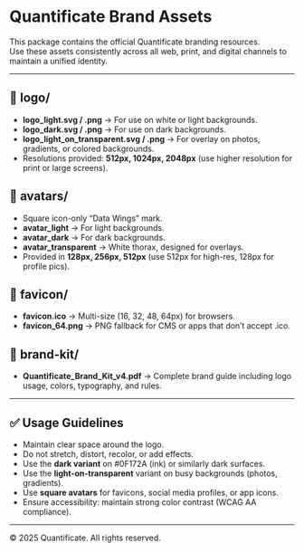 # Quantificate Brand Assets

This package contains the official Quantificate branding resources.  
Use these assets consistently across all web, print, and digital channels to maintain a unified identity.

---

## 📁 logo/
- **logo_light.svg / .png** → For use on white or light backgrounds.  
- **logo_dark.svg / .png** → For use on dark backgrounds.  
- **logo_light_on_transparent.svg / .png** → For overlay on photos, gradients, or colored backgrounds.  
- Resolutions provided: **512px, 1024px, 2048px** (use higher resolution for print or large screens).

## 📁 avatars/
- Square icon-only “Data Wings” mark.  
- **avatar_light** → For light backgrounds.  
- **avatar_dark** → For dark backgrounds.  
- **avatar_transparent** → White thorax, designed for overlays.  
- Provided in **128px, 256px, 512px** (use 512px for high-res, 128px for profile pics).

## 📁 favicon/
- **favicon.ico** → Multi-size (16, 32, 48, 64px) for browsers.  
- **favicon_64.png** → PNG fallback for CMS or apps that don’t accept .ico.

## 📁 brand-kit/
- **Quantificate_Brand_Kit_v4.pdf** → Complete brand guide including logo usage, colors, typography, and rules.

---

## ✅ Usage Guidelines
- Maintain clear space around the logo.  
- Do not stretch, distort, recolor, or add effects.  
- Use the **dark variant** on #0F172A (ink) or similarly dark surfaces.  
- Use the **light-on-transparent** variant on busy backgrounds (photos, gradients).  
- Use **square avatars** for favicons, social media profiles, or app icons.  
- Ensure accessibility: maintain strong color contrast (WCAG AA compliance).  

---

© 2025 Quantificate. All rights reserved.
